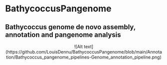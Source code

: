# BathycoccusPangenome
## Bathycoccus genome de novo assembly, annotation and pangenome analysis

<p align="center">
![Alt text](https://github.com/LouisDennu/BathycoccusPangenome/blob/main/Annotation/Bathycoccus_pangenome_pipelines-Genome_annotation_pipeline.png)
</p>
